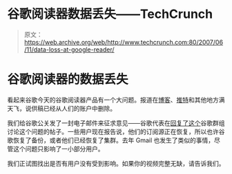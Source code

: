 # 谷歌阅读器数据丢失——TechCrunch

> 原文：<https://web.archive.org/web/http://www.techcrunch.com:80/2007/06/11/data-loss-at-google-reader/>

# 谷歌阅读器的数据丢失

看起来谷歌今天的谷歌阅读器产品有一个大问题。报道在[博客](https://web.archive.org/web/20220818175540/http://www.tinyscreenfuls.com/2007/06/my-google-reader-subscriptions-disappeared/)、[推特](https://web.archive.org/web/20220818175540/http://twitter.com/ravenzachary/statuses/100459412)和其他地方满天飞，说供稿已经从人们的账户中删除。

我们给谷歌公关发了一封电子邮件来征求意见——谷歌代表在[回复了这个](https://web.archive.org/web/20220818175540/http://groups.google.com/group/Google-Labs-Reader/browse_thread/thread/4fc3506602be4b69)谷歌群组讨论这个问题的帖子。一些用户现在报告说，他们的订阅源正在恢复，所以也许谷歌恢复了备份，或者他们已经恢复了集群。去年 Gmail 也发生了类似的事情，尽管这个问题只影响了一小部分用户。

我们正试图找出是否有用户没有受到影响。如果你的视频完整无缺，请告诉我们。